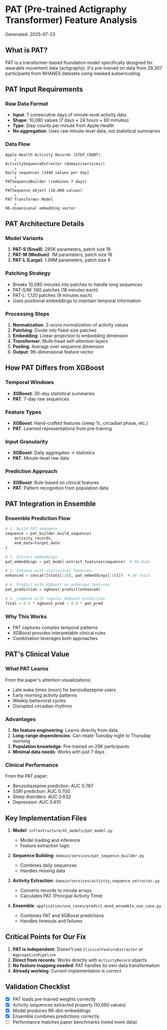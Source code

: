 # PAT (Pre-trained Actigraphy Transformer) Feature Analysis
Generated: 2025-07-23

## What is PAT?

PAT is a transformer-based foundation model specifically designed for wearable movement data (actigraphy). It's pre-trained on data from 29,307 participants from NHANES datasets using masked autoencoding.

## PAT Input Requirements

### Raw Data Format
- **Input**: 7 consecutive days of minute-level activity data
- **Shape**: 10,080 values (7 days × 24 hours × 60 minutes)
- **Type**: Step counts per minute from Apple Health
- **No aggregation**: Uses raw minute-level data, not statistical summaries

### Data Flow
```
Apple Health Activity Records (STEP_COUNT)
    ↓
ActivitySequenceExtractor (domain/services/)
    ↓
Daily sequences [1440 values per day]
    ↓
PATSequenceBuilder (combines 7 days)
    ↓
PATSequence object (10,080 values)
    ↓
PAT Transformer Model
    ↓
96-dimensional embedding vector
```

## PAT Architecture Details

### Model Variants
1. **PAT-S (Small)**: 285K parameters, patch size 18
2. **PAT-M (Medium)**: 1M parameters, patch size 18
3. **PAT-L (Large)**: 1.99M parameters, patch size 9

### Patching Strategy
- Breaks 10,080 minutes into patches to handle long sequences
- PAT-S/M: 560 patches (18 minutes each)
- PAT-L: 1,120 patches (9 minutes each)
- Uses positional embeddings to maintain temporal information

### Processing Steps
1. **Normalization**: Z-score normalization of activity values
2. **Patching**: Divide into fixed-size patches
3. **Embedding**: Linear projection to embedding dimension
4. **Transformer**: Multi-head self-attention layers
5. **Pooling**: Average over sequence dimension
6. **Output**: 96-dimensional feature vector

## How PAT Differs from XGBoost

### Temporal Windows
- **XGBoost**: 30-day statistical summaries
- **PAT**: 7-day raw sequences

### Feature Types
- **XGBoost**: Hand-crafted features (sleep %, circadian phase, etc.)
- **PAT**: Learned representations from pre-training

### Input Granularity
- **XGBoost**: Daily aggregates → statistics
- **PAT**: Minute-level raw data

### Prediction Approach
- **XGBoost**: Rule-based on clinical features
- **PAT**: Pattern recognition from population data

## PAT Integration in Ensemble

### Ensemble Prediction Flow
```python
# 1. Build PAT sequence
sequence = pat_builder.build_sequence(
    activity_records, 
    end_date=target_date
)

# 2. Extract embeddings
pat_embeddings = pat_model.extract_features(sequence)  # 96 dims

# 3. Enhance with statistical features
enhanced = concat([stats[:20], pat_embeddings[:16]])  # 36 total

# 4. Predict with XGBoost on enhanced features
pat_prediction = xgboost.predict(enhanced)

# 5. Combine with regular XGBoost prediction
final = 0.6 * xgboost_pred + 0.4 * pat_pred
```

### Why This Works
- PAT captures complex temporal patterns
- XGBoost provides interpretable clinical rules
- Combination leverages both approaches

## PAT's Clinical Value

### What PAT Learns
From the paper's attention visualizations:
- Late wake times (noon) for benzodiazepine users
- Early morning activity patterns
- Weekly behavioral cycles
- Disrupted circadian rhythms

### Advantages
1. **No feature engineering**: Learns directly from data
2. **Long-range dependencies**: Can relate Tuesday night to Thursday morning
3. **Population knowledge**: Pre-trained on 29K participants
4. **Minimal data needs**: Works with just 7 days

### Clinical Performance
From the PAT paper:
- Benzodiazepine prediction: AUC 0.767
- SSRI prediction: AUC 0.700
- Sleep disorders: AUC 0.632
- Depression: AUC 0.610

## Key Implementation Files

1. **Model**: `infrastructure/ml_models/pat_model.py`
   - Model loading and inference
   - Feature extraction logic

2. **Sequence Building**: `domain/services/pat_sequence_builder.py`
   - Combines daily sequences
   - Handles missing data

3. **Activity Extraction**: `domain/services/activity_sequence_extractor.py`
   - Converts records to minute arrays
   - Calculates PAT (Principal Activity Time)

4. **Ensemble**: `application/use_cases/predict_mood_ensemble_use_case.py`
   - Combines PAT and XGBoost predictions
   - Handles timeouts and failures

## Critical Points for Our Fix

1. **PAT is independent**: Doesn't use `ClinicalFeatureExtractor` or `AggregationPipeline`
2. **Direct from records**: Works directly with `ActivityRecord` objects
3. **No feature mapping needed**: PAT handles its own data transformation
4. **Already working**: Current implementation is correct

## Validation Checklist

- [x] PAT loads pre-trained weights correctly
- [x] Activity sequences extracted properly (10,080 values)
- [x] Model produces 96-dim embeddings
- [x] Ensemble combines predictions correctly
- [ ] Performance matches paper benchmarks (need more data)